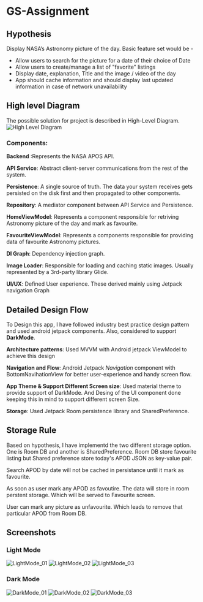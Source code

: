 # GS-Assignment
## Hypothesis 
Display NASA’s Astronomy picture of the day.
Basic feature set would be -
-	Allow users to search for the picture for a date of their choice of Date
-	Allow users to create/manage a list of "favorite" listings
-	Display date, explanation, Title and the image / video of the day
-	App should cache information and should display last updated information in case of network unavailability



## High level Diagram
The possible solution for project is described in High-Level Diagram.
![High Level Diagram](https://github.com/abhishekkdubey/GS-Assignment/blob/develop/HLD.png)

### Components:
**Backend** :Represents the NASA APOS API.

**API Service**: Abstract client-server communications from the rest of the system.

**Persistence**: A single source of truth. The data your system receives gets persisted on the disk first and then propagated to other components.

**Repository**: A mediator component between API Service and Persistence.

**HomeViewModel**: Represents a component responsible for retriving Astronomy picture of the day and mark as favourite.

**FavouriteViewModel**: Represents a components responsible for providing data of favourite Astronomy pictures.

**DI Graph**: Dependency injection graph.

**Image Loader**: Responsible for loading and caching static images. Usually represented by a 3rd-party library Glide.

**UI/UX**: Defined User experience. These derived mainly using Jetpack navigation Graph

## Detailed Design Flow
To Design this app, I have followed industry best practice design pattern and used android jetpack components. Also, considered to support **DarkMode**.

**Architecture patterns**: Used MVVM with Android jetpack ViewModel to achieve this design

**Navigation and Flow**: Android Jetpack _Navigation_ component with BottomNavihationView for better user-experience and handy screen flow.

**App Theme & Support Different Screen size**: Used material theme to provide support of DarkMode. And Desing of the UI component done keeping this in mind to support different screen Size.

**Storage**: Used Jetpack Room persistence library and SharedPreference.


## Storage Rule
Based on hypothesis, I have implementd the two different storage option. One is Room DB and another is SharedPreference. Room DB store favourite listing but Shared preference store today's APOD JSON as key-value pair.

Search APOD by date will not be cached in persistance until it mark as favourite. 

As soon as user mark any APOD as favoutire. The data will store in room perstent storage. Which will be served to Favourite screen. 

User can mark any picture as unfavourite. Which leads to remove that particular APOD from Room DB.  


## Screenshots

### Light Mode
![LightMode_01](https://github.com/abhishekkdubey/GS-Assignment/blob/develop/LightMode_01.jpeg)
![LightMode_02](https://github.com/abhishekkdubey/GS-Assignment/blob/develop/LightMode_02.jpeg)
![LightMode_03](https://github.com/abhishekkdubey/GS-Assignment/blob/develop/LightMode_03.jpeg)

### Dark Mode

![DarkMode_01](https://github.com/abhishekkdubey/GS-Assignment/blob/develop/DarkMode_01.jpeg)
![DarkMode_02](https://github.com/abhishekkdubey/GS-Assignment/blob/develop/DarkMode_02.jpeg)
![DarkMode_03](https://github.com/abhishekkdubey/GS-Assignment/blob/develop/DarkMode_03.jpeg)




